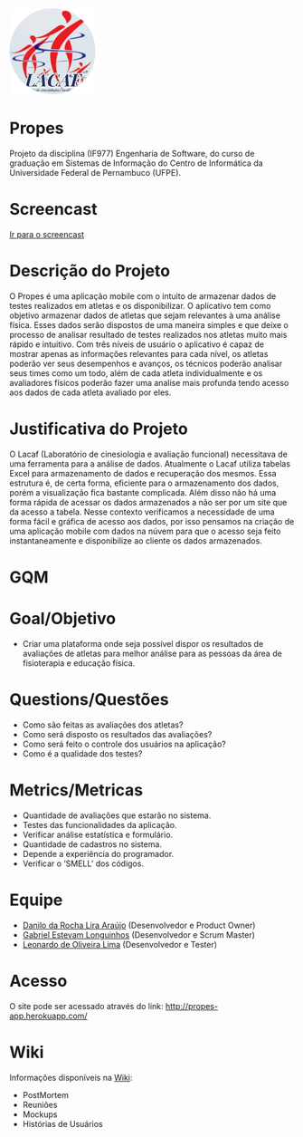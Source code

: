 ![logo](assets/logo.png)
# Propes 
Projeto da disciplina (IF977) Engenharia de Software, do curso de graduação em Sistemas de Informação do Centro de Informática da Universidade Federal de Pernambuco (UFPE).

# Screencast
[Ir para o screencast](https://youtu.be/zwYCpos_xjA)

# Descrição do Projeto
O Propes é uma aplicação mobile com o intuito de armazenar dados de testes realizados em atletas e os disponibilizar. O aplicativo tem como objetivo armazenar dados de atletas que sejam relevantes à uma análise física. Esses dados serão dispostos de uma maneira simples e que deixe o processo de analisar resultado de testes realizados nos atletas muito mais rápido e intuitivo. Com três níveis de usuário o aplicativo é capaz de mostrar apenas as informações relevantes para cada nível, os atletas poderão ver seus desempenhos e avanços, os técnicos poderão analisar seus times como um todo, além de cada atleta individualmente e os avaliadores físicos poderão fazer uma analise mais profunda tendo acesso aos dados de cada atleta avaliado por eles.


# Justificativa do Projeto
O Lacaf (Laboratório de cinesiologia e avaliação funcional) necessitava de uma ferramenta para a análise de dados. Atualmente o Lacaf utiliza tabelas Excel para armazenamento de dados e recuperação dos mesmos. Essa estrutura é, de certa forma, eficiente para o armazenamento dos dados, porém a visualização fica bastante complicada. Além disso não há uma forma rápida de acessar os dados armazenados a não ser por um site que da acesso a tabela. Nesse contexto verificamos a necessidade de uma forma fácil e gráfica de acesso aos dados, por isso pensamos na criação de uma aplicação mobile com dados na núvem para que o acesso seja feito instantaneamente e disponibilize ao cliente os dados armazenados.

# GQM

  # Goal/Objetivo  
   * Criar uma plataforma onde seja possível dispor os resultados de avaliações de atletas para melhor análise para as pessoas da área de fisioterapia e educação física. 

  # Questions/Questões 
   * Como são feitas as avaliações dos atletas?
   * Como será disposto os resultados das avaliações?
   * Como será feito o controle dos usuários na aplicação?
   * Como é a qualidade dos testes?


  # Metrics/Metricas
   * Quantidade de avaliações que estarão no sistema.
   * Testes das funcionalidades da aplicação.
   * Verificar análise estatística e formulário.
   * Quantidade de cadastros no sistema.
   * Depende a experiência do programador.
   * Verificar o ‘SMELL’ dos códigos.

# Equipe

* [Danilo da Rocha Lira Araújo](https://github.com/DaniloLira) (Desenvolvedor e Product Owner)
* [Gabriel Estevam Longuinhos](https://github.com/biel302) (Desenvolvedor e Scrum Master)
* [Leonardo de Oliveira Lima](https://github.com/Leolimamack) (Desenvolvedor e Tester)

# Acesso
O site pode ser acessado através do link: http://propes-app.herokuapp.com/

# Wiki
Informações disponíveis na [Wiki](https://github.com/DaniloLira/Propes/wiki):
  * PostMortem
  * Reuniões
  * Mockups
  * Histórias de Usuários

